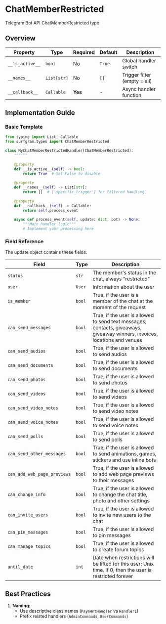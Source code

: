 # ChatMemberRestricted

Telegram Bot API ChatMemberRestricted type

## Overview

| Property        | Type               | Required | Default | Description                              |
|-----------------|--------------------|----------|---------|------------------------------------------|
| `__is_active__` | `bool`             | No       | `True`  | Global handler switch                   |
| `__names__`     | `List[str]`        | No       | `[]`    | Trigger filter (empty = all)            |
| `__callback__`  | `Callable`         | **Yes**  | -       | Async handler function                  |

## Implementation Guide

### Basic Template

```python
from typing import List, Callable
from surfgram.types import ChatMemberRestricted

class MyChatMemberRestrictedHandler(ChatMemberRestricted):
    """"""
    
    @property
    def __is_active__(self) -> bool:
        return True  # Set False to disable
        
    @property
    def __names__(self) -> List[str]:
        return []  # ['specific_trigger'] for filtered handling
        
    @property
    def __callback__(self) -> Callable:
        return self.process_event
        
    async def process_event(self, update: dict, bot) -> None:
        """Main handler logic"""
        # Implement your processing here
```

### Field Reference

The update object contains these fields:

| Field          | Type              | Description                     |
|----------------|-------------------|---------------------------------|
| `status` | `str` | The member's status in the chat, always "restricted" |
| `user` | `User` | Information about the user |
| `is_member` | `bool` | True, if the user is a member of the chat at the moment of the request |
| `can_send_messages` | `bool` | True, if the user is allowed to send text messages, contacts, giveaways, giveaway winners, invoices, locations and venues |
| `can_send_audios` | `bool` | True, if the user is allowed to send audios |
| `can_send_documents` | `bool` | True, if the user is allowed to send documents |
| `can_send_photos` | `bool` | True, if the user is allowed to send photos |
| `can_send_videos` | `bool` | True, if the user is allowed to send videos |
| `can_send_video_notes` | `bool` | True, if the user is allowed to send video notes |
| `can_send_voice_notes` | `bool` | True, if the user is allowed to send voice notes |
| `can_send_polls` | `bool` | True, if the user is allowed to send polls |
| `can_send_other_messages` | `bool` | True, if the user is allowed to send animations, games, stickers and use inline bots |
| `can_add_web_page_previews` | `bool` | True, if the user is allowed to add web page previews to their messages |
| `can_change_info` | `bool` | True, if the user is allowed to change the chat title, photo and other settings |
| `can_invite_users` | `bool` | True, if the user is allowed to invite new users to the chat |
| `can_pin_messages` | `bool` | True, if the user is allowed to pin messages |
| `can_manage_topics` | `bool` | True, if the user is allowed to create forum topics |
| `until_date` | `int` | Date when restrictions will be lifted for this user; Unix time. If 0, then the user is restricted forever |

## Best Practices

1. **Naming**: 
   - Use descriptive class names (`PaymentHandler` vs `Handler1`)
   - Prefix related handlers (`AdminCommands`, `UserCommands`)
